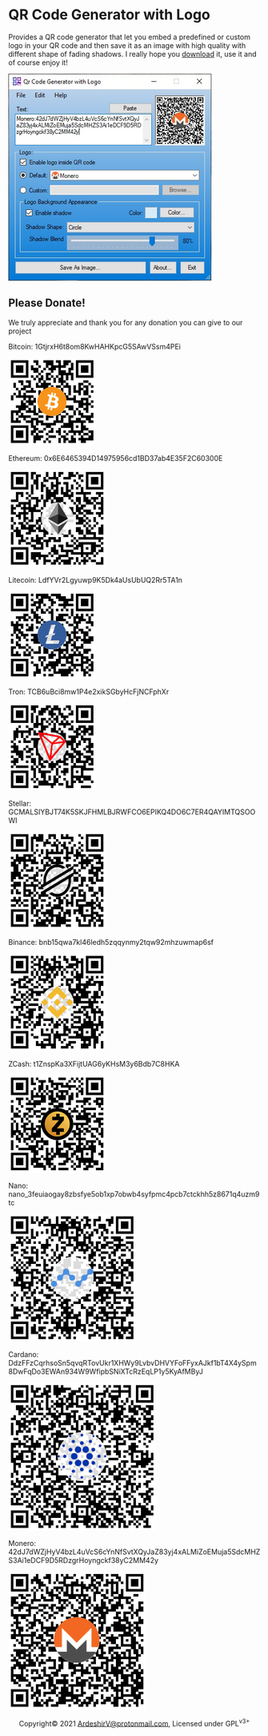 # QR Code Generator with Logo
Provides a QR code generator that let you embed a predefined or custom logo in your QR code and then save it as an image with high quality with different shape of fading shadows. I really hope you [download](https://github.com/ArdeshirV/QrCodeGeneratorWithLogo/releases/tag/1.0.7865.21125) it, use it and of course enjoy it!

![QR Code Generator with Logo photo](https://raw.githubusercontent.com/ArdeshirV/QrCodeGeneratorWithLogo/main/QrCodeGeneratorWithLogo/img/OuP.jpg)





## Please Donate!
We truly appreciate and thank you for any donation you can give to our project



Bitcoin: 1GtjrxH6t8om8KwHAHKpcG5SAwVSsm4PEi

![Bitcoin: 1GtjrxH6t8om8KwHAHKpcG5SAwVSsm4PEi](https://raw.githubusercontent.com/ArdeshirV/resources/master/Wallets/Donation/QR/Bitcoin%201GtjrxH6t8om8KwHAHKpcG5SAwVSsm4PEi.png)



Ethereum: 0x6E6465394D14975956cd1BD37ab4E35F2C60300E

![Ethereum: 0x6E6465394D14975956cd1BD37ab4E35F2C60300E](https://raw.githubusercontent.com/ArdeshirV/resources/master/Wallets/Donation/QR/Ethereum%200x6E6465394D14975956cd1BD37ab4E35F2C60300E.png)



Litecoin: LdfYVr2Lgyuwp9K5Dk4aUsUbUQ2Rr5TA1n

![Litecoin: LdfYVr2Lgyuwp9K5Dk4aUsUbUQ2Rr5TA1n](https://raw.githubusercontent.com/ArdeshirV/resources/master/Wallets/Donation/QR/Litecoin%20LdfYVr2Lgyuwp9K5Dk4aUsUbUQ2Rr5TA1n.png)



Tron: TCB6uBci8mw1P4e2xikSGbyHcFjNCFphXr

![Tron: TCB6uBci8mw1P4e2xikSGbyHcFjNCFphXr](https://raw.githubusercontent.com/ArdeshirV/resources/master/Wallets/Donation/QR/Tron%20TCB6uBci8mw1P4e2xikSGbyHcFjNCFphXr.png)



Stellar: GCMALSIYBJT74K5SKJFHMLBJRWFCO6EPIKQ4DO6C7ER4QAYIMTQSOOWI

![Stellar: GCMALSIYBJT74K5SKJFHMLBJRWFCO6EPIKQ4DO6C7ER4QAYIMTQSOOWI](https://raw.githubusercontent.com/ArdeshirV/resources/master/Wallets/Donation/QR/Stellar%20GCMALSIYBJT74K5SKJFHMLBJRWFCO6EPIKQ4DO6C7ER4QAYIMTQSOOWI.png)



Binance: bnb15qwa7kl46ledh5zqqynmy2tqw92mhzuwmap6sf

![Binance: bnb15qwa7kl46ledh5zqqynmy2tqw92mhzuwmap6sf](https://raw.githubusercontent.com/ArdeshirV/resources/master/Wallets/Donation/QR/Binance%20bnb15qwa7kl46ledh5zqqynmy2tqw92mhzuwmap6sf.png)



ZCash: t1ZnspKa3XFijtUAG6yKHsM3y6Bdb7C8HKA

![ZCash: t1ZnspKa3XFijtUAG6yKHsM3y6Bdb7C8HKA](https://raw.githubusercontent.com/ArdeshirV/resources/master/Wallets/Donation/QR/ZCash%20t1ZnspKa3XFijtUAG6yKHsM3y6Bdb7C8HKA.png)



Nano: nano_3feuiaogay8zbsfye5ob1xp7obwb4syfpmc4pcb7ctckhh5z8671q4uzm9tc

![Nano: nano_3feuiaogay8zbsfye5ob1xp7obwb4syfpmc4pcb7ctckhh5z8671q4uzm9tc](https://raw.githubusercontent.com/ArdeshirV/resources/master/Wallets/Donation/QR/Nano%20nano_3feuiaogay8zbsfye5ob1xp7obwb4syfpmc4pcb7ctckhh5z8671q4uzm9tc.png)



Cardano: DdzFFzCqrhsoSn5qvqRTovUkr1XHWy9LvbvDHVYFoFFyxAJkf1bT4X4ySpm8DwFqDo3EWAn934W9WfipbSNiXTcRzEqLP1y5KyAfMByJ

![Cardano: DdzFFzCqrhsoSn5qvqRTovUkr1XHWy9LvbvDHVYFoFFyxAJkf1bT4X4ySpm8DwFqDo3EWAn934W9WfipbSNiXTcRzEqLP1y5KyAfMByJ](https://raw.githubusercontent.com/ArdeshirV/resources/master/Wallets/Donation/QR/Cardano%20DdzFFzCqrhsoSn5qvqRTovUkr1XHWy9LvbvDHVYFoFFyxAJkf1bT4X4ySpm8DwFqDo3EWAn934W9WfipbSNiXTcRzEqLP1y5KyAfMByJ.png)



Monero: 42dJ7dWZjHyV4bzL4uVcS6cYnNfSvtXQyJaZ83yj4xALMiZoEMuja5SdcMHZS3Ai1eDCF9D5RDzgrHoyngckf38yC2MM42y

![Monero: 42dJ7dWZjHyV4bzL4uVcS6cYnNfSvtXQyJaZ83yj4xALMiZoEMuja5SdcMHZS3Ai1eDCF9D5RDzgrHoyngckf38yC2MM42y](https://raw.githubusercontent.com/ArdeshirV/resources/master/Wallets/Donation/QR/Monero%2042dJ7dWZjHyV4bzL4uVcS6cYnNfSvtXQyJaZ83yj4xALMiZoEMuja5SdcMHZS3Ai1eDCF9D5RDzgrHoyngckf38yC2MM42y.png)

<p style="text-align: center; width: 100%; ">Copyright&copy; 2021 <a href="mailto:ArdeshirV@protonmail.com">ArdeshirV@protonmail.com</a>, Licensed under GPL<sup>v3+</sup></p>
